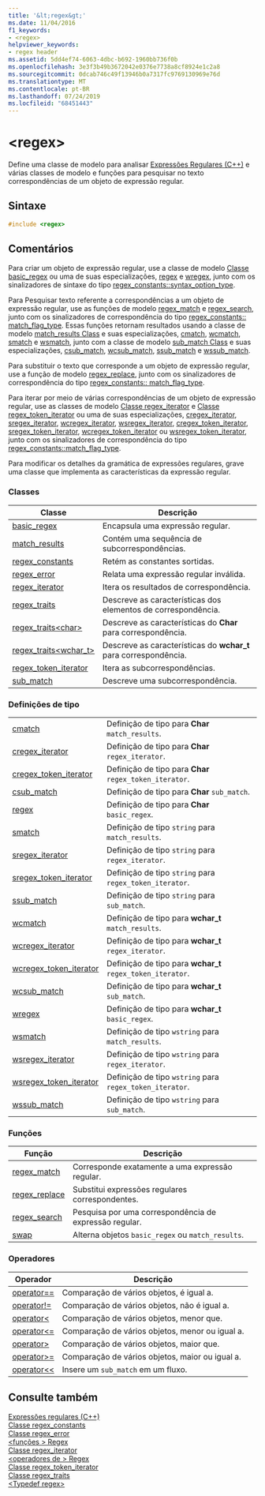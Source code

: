 ```yaml
---
title: '&lt;regex&gt;'
ms.date: 11/04/2016
f1_keywords:
- <regex>
helpviewer_keywords:
- regex header
ms.assetid: 5dd4ef74-6063-4dbc-b692-1960bb736f0b
ms.openlocfilehash: 3e3f3b49b3672042e0376e7738a8cf8924e1c2a8
ms.sourcegitcommit: 0dcab746c49f13946b0a7317fc9769130969e76d
ms.translationtype: MT
ms.contentlocale: pt-BR
ms.lasthandoff: 07/24/2019
ms.locfileid: "68451443"
---
```

# <a name="ltregexgt"></a>&lt;regex&gt;

Define uma classe de modelo para analisar [Expressões Regulares (C++)](../standard-library/regular-expressions-cpp.md) e várias classes de modelo e funções para pesquisar no texto correspondências de um objeto de expressão regular.

## <a name="syntax"></a>Sintaxe

```cpp
#include <regex>
```

## <a name="remarks"></a>Comentários

Para criar um objeto de expressão regular, use a classe de modelo [Classe basic_regex](../standard-library/basic-regex-class.md) ou uma de suas especializações, [regex](../standard-library/regex-typedefs.md#regex) e [wregex](../standard-library/regex-typedefs.md#wregex), junto com os sinalizadores de sintaxe do tipo [regex_constants::syntax_option_type](../standard-library/regex-constants-class.md#syntax_option_type).

Para Pesquisar texto referente a correspondências a um objeto de expressão regular, use as funções de modelo [regex_match](../standard-library/regex-functions.md#regex_match) e [regex_search](../standard-library/regex-functions.md#regex_search), junto com os sinalizadores de correspondência do tipo [regex_constants:: match_flag_type](../standard-library/regex-constants-class.md#match_flag_type). Essas funções retornam resultados usando a classe de modelo [match_results Class](../standard-library/match-results-class.md) e suas especializações, [cmatch](../standard-library/regex-typedefs.md#cmatch), [wcmatch](../standard-library/regex-typedefs.md#wcmatch), [smatch](../standard-library/regex-typedefs.md#smatch) e [wsmatch](../standard-library/regex-typedefs.md#wsmatch), junto com a classe de modelo [sub_match Class](../standard-library/sub-match-class.md) e suas especializações, [csub_match](../standard-library/regex-typedefs.md#csub_match), [wcsub_match](../standard-library/regex-typedefs.md#wcsub_match), [ssub_match](../standard-library/regex-typedefs.md#ssub_match) e [wssub_match](../standard-library/regex-typedefs.md#wssub_match).

Para substituir o texto que corresponde a um objeto de expressão regular, use a função de modelo [regex_replace](../standard-library/regex-functions.md#regex_replace), junto com os sinalizadores de correspondência do tipo [regex_constants:: match_flag_type](../standard-library/regex-constants-class.md#match_flag_type).

Para iterar por meio de várias correspondências de um objeto de expressão regular, use as classes de modelo [Classe regex_iterator](../standard-library/regex-iterator-class.md) e [Classe regex_token_iterator](../standard-library/regex-token-iterator-class.md) ou uma de suas especializações, [cregex_iterator](../standard-library/regex-typedefs.md#cregex_iterator), [sregex_iterator](../standard-library/regex-typedefs.md#sregex_iterator), [wcregex_iterator](../standard-library/regex-typedefs.md#wcregex_iterator), [wsregex_iterator](../standard-library/regex-typedefs.md#wsregex_iterator), [cregex_token_iterator](../standard-library/regex-typedefs.md#cregex_token_iterator), [sregex_token_iterator](../standard-library/regex-typedefs.md#sregex_token_iterator), [wcregex_token_iterator](../standard-library/regex-typedefs.md#wcregex_token_iterator) ou [wsregex_token_iterator](../standard-library/regex-typedefs.md#wsregex_token_iterator), junto com os sinalizadores de correspondência do tipo [regex_constants::match_flag_type](../standard-library/regex-constants-class.md#match_flag_type).

Para modificar os detalhes da gramática de expressões regulares, grave uma classe que implementa as características da expressão regular.

### <a name="classes"></a>Classes

|Classe|Descrição|
|-|-|
|[basic_regex](../standard-library/basic-regex-class.md)|Encapsula uma expressão regular.|
|[match_results](../standard-library/match-results-class.md)|Contém uma sequência de subcorrespondências.|
|[regex_constants](../standard-library/regex-constants-class.md)|Retém as constantes sortidas.|
|[regex_error](../standard-library/regex-error-class.md)|Relata uma expressão regular inválida.|
|[regex_iterator](../standard-library/regex-iterator-class.md)|Itera os resultados de correspondência.|
|[regex_traits](../standard-library/regex-traits-class.md)|Descreve as características dos elementos de correspondência.|
|[regex_traits\<char>](../standard-library/regex-traits-char-class.md)|Descreve as características do **Char** para correspondência.|
|[regex_traits<wchar_t>](../standard-library/regex-traits-wchar-t-class.md)|Descreve as características do **wchar_t** para correspondência.|
|[regex_token_iterator](../standard-library/regex-token-iterator-class.md)|Itera as subcorrespondências.|
|[sub_match](../standard-library/sub-match-class.md)|Descreve uma subcorrespondência.|

### <a name="type-definitions"></a>Definições de tipo

|||
|-|-|
|[cmatch](../standard-library/regex-typedefs.md#cmatch)|Definição de tipo para **Char** `match_results`.|
|[cregex_iterator](../standard-library/regex-typedefs.md#cregex_iterator)|Definição de tipo para **Char** `regex_iterator`.|
|[cregex_token_iterator](../standard-library/regex-typedefs.md#cregex_token_iterator)|Definição de tipo para **Char** `regex_token_iterator`.|
|[csub_match](../standard-library/regex-typedefs.md#csub_match)|Definição de tipo para **Char** `sub_match`.|
|[regex](../standard-library/regex-typedefs.md#regex)|Definição de tipo para **Char** `basic_regex`.|
|[smatch](../standard-library/regex-typedefs.md#smatch)|Definição de tipo `string` para `match_results`.|
|[sregex_iterator](../standard-library/regex-typedefs.md#sregex_iterator)|Definição de tipo `string` para `regex_iterator`.|
|[sregex_token_iterator](../standard-library/regex-typedefs.md#sregex_token_iterator)|Definição de tipo `string` para `regex_token_iterator`.|
|[ssub_match](../standard-library/regex-typedefs.md#ssub_match)|Definição de tipo `string` para `sub_match`.|
|[wcmatch](../standard-library/regex-typedefs.md#wcmatch)|Definição de tipo para **wchar_t** `match_results`.|
|[wcregex_iterator](../standard-library/regex-typedefs.md#wcregex_iterator)|Definição de tipo para **wchar_t** `regex_iterator`.|
|[wcregex_token_iterator](../standard-library/regex-typedefs.md#wcregex_token_iterator)|Definição de tipo para **wchar_t** `regex_token_iterator`.|
|[wcsub_match](../standard-library/regex-typedefs.md#wcsub_match)|Definição de tipo para **wchar_t** `sub_match`.|
|[wregex](../standard-library/regex-typedefs.md#wregex)|Definição de tipo para **wchar_t** `basic_regex`.|
|[wsmatch](../standard-library/regex-typedefs.md#wsmatch)|Definição de tipo `wstring` para `match_results`.|
|[wsregex_iterator](../standard-library/regex-typedefs.md#wsregex_iterator)|Definição de tipo `wstring` para `regex_iterator`.|
|[wsregex_token_iterator](../standard-library/regex-typedefs.md#wsregex_token_iterator)|Definição de tipo `wstring` para `regex_token_iterator`.|
|[wssub_match](../standard-library/regex-typedefs.md#wssub_match)|Definição de tipo `wstring` para `sub_match`.|

### <a name="functions"></a>Funções

|Função|Descrição|
|-|-|
|[regex_match](../standard-library/regex-functions.md#regex_match)|Corresponde exatamente a uma expressão regular.|
|[regex_replace](../standard-library/regex-functions.md#regex_replace)|Substitui expressões regulares correspondentes.|
|[regex_search](../standard-library/regex-functions.md#regex_search)|Pesquisa por uma correspondência de expressão regular.|
|[swap](../standard-library/regex-functions.md#swap)|Alterna objetos `basic_regex` ou `match_results`.|

### <a name="operators"></a>Operadores

|Operador|Descrição|
|-|-|
|[operator==](../standard-library/regex-operators.md#op_eq_eq)|Comparação de vários objetos, é igual a.|
|[operator!=](../standard-library/regex-operators.md#op_neq)|Comparação de vários objetos, não é igual a.|
|[operator<](../standard-library/regex-operators.md#op_lt)|Comparação de vários objetos, menor que.|
|[operator\<=](../standard-library/regex-operators.md#op_gt_eq)|Comparação de vários objetos, menor ou igual a.|
|[operator>](../standard-library/regex-operators.md#op_gt)|Comparação de vários objetos, maior que.|
|[operator>=](../standard-library/regex-operators.md#op_gt_eq)|Comparação de vários objetos, maior ou igual a.|
|[operator<<](../standard-library/regex-operators.md#op_lt_lt)|Insere um `sub_match` em um fluxo.|

## <a name="see-also"></a>Consulte também

[Expressões regulares (C++)](../standard-library/regular-expressions-cpp.md)\
[Classe regex_constants](../standard-library/regex-constants-class.md)\
[Classe regex_error](../standard-library/regex-error-class.md)\
[\<funções > Regex](../standard-library/regex-functions.md)\
[Classe regex_iterator](../standard-library/regex-iterator-class.md)\
[\<operadores de > Regex](../standard-library/regex-operators.md)\
[Classe regex_token_iterator](../standard-library/regex-token-iterator-class.md)\
[Classe regex_traits](../standard-library/regex-traits-class.md)\
[\<Typedef regex>](../standard-library/regex-typedefs.md)
